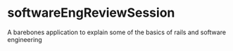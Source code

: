 softwareEngReviewSession
========================

A barebones application to explain some of the basics of rails and software engineering
